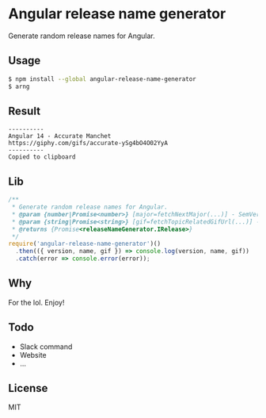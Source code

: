 # Angular release name generator

Generate random release names for Angular.

## Usage

```bash
$ npm install --global angular-release-name-generator
$ arng
```

## Result

```
----------
Angular 14 - Accurate Manchet
https://giphy.com/gifs/accurate-ySg4bO4O02YyA
----------
Copied to clipboard
```

## Lib

```js
/**
 * Generate random release names for Angular.
 * @param {number|Promise<number>} [major=fetchNextMajor(...)] - SemVer major.
 * @param {string|Promise<string>} [gif=fetchTopicRelatedGifUrl(...)] - Gif URL.
 * @returns {Promise<releaseNameGenerator.IRelease>}
 */
require('angular-release-name-generator')()
  .then(({ version, name, gif }) => console.log(version, name, gif))
  .catch(error => console.error(error));
```

## Why

For the lol. Enjoy!

## Todo

* Slack command
* Website
* ...

## License

MIT
